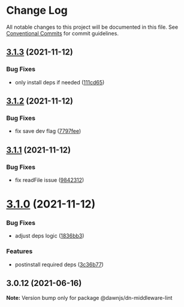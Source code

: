 # Change Log

All notable changes to this project will be documented in this file.
See [Conventional Commits](https://conventionalcommits.org) for commit guidelines.

## [3.1.3](https://github.com/alibaba/dawn/compare/@dawnjs/dn-middleware-lint@3.1.2...@dawnjs/dn-middleware-lint@3.1.3) (2021-11-12)

### Bug Fixes

- only install deps if needed ([111cd65](https://github.com/alibaba/dawn/commit/111cd65713ef211df8e3ab3ab1e3302f9be6994d))

## [3.1.2](https://github.com/alibaba/dawn/compare/@dawnjs/dn-middleware-lint@3.1.1...@dawnjs/dn-middleware-lint@3.1.2) (2021-11-12)

### Bug Fixes

- fix save dev flag ([7797fee](https://github.com/alibaba/dawn/commit/7797fee6b070620f52a173e5dedca83b9c32728b))

## [3.1.1](https://github.com/alibaba/dawn/compare/@dawnjs/dn-middleware-lint@3.1.0...@dawnjs/dn-middleware-lint@3.1.1) (2021-11-12)

### Bug Fixes

- fix readFile issue ([9842312](https://github.com/alibaba/dawn/commit/984231235e8b0f08c07bcb69a48c629dfff1e3f9))

# [3.1.0](https://github.com/alibaba/dawn/compare/@dawnjs/dn-middleware-lint@3.0.12...@dawnjs/dn-middleware-lint@3.1.0) (2021-11-12)

### Bug Fixes

- adjust deps logic ([1836bb3](https://github.com/alibaba/dawn/commit/1836bb3ee5f1421935ab97f4d3102f532f90c6a6))

### Features

- postinstall required deps ([3c36b77](https://github.com/alibaba/dawn/commit/3c36b7733396952c89e887321f5d9f3d89641df3))

## 3.0.12 (2021-06-16)

**Note:** Version bump only for package @dawnjs/dn-middleware-lint
